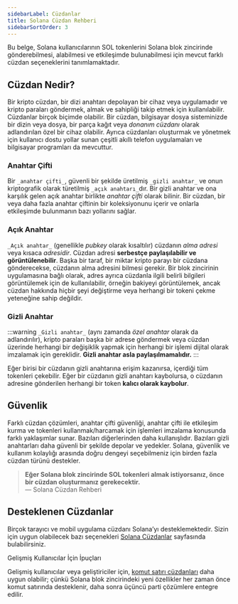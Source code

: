 ```yaml
---
sidebarLabel: Cüzdanlar
title: Solana Cüzdan Rehberi
sidebarSortOrder: 3
---
```


Bu belge, Solana kullanıcılarının SOL tokenlerini Solana blok zincirinde gönderebilmesi, alabilmesi ve etkileşimde bulunabilmesi için mevcut farklı cüzdan seçeneklerini tanımlamaktadır.

## Cüzdan Nedir?

Bir kripto cüzdan, bir dizi anahtarı depolayan bir cihaz veya uygulamadır ve kripto paraları göndermek, almak ve sahipliği takip etmek için kullanılabilir. Cüzdanlar birçok biçimde olabilir. Bir cüzdan, bilgisayar dosya sisteminizde bir dizin veya dosya, bir parça kağıt veya _donanım cüzdanı_ olarak adlandırılan özel bir cihaz olabilir. Ayrıca cüzdanları oluşturmak ve yönetmek için kullanıcı dostu yollar sunan çeşitli akıllı telefon uygulamaları ve bilgisayar programları da mevcuttur.

### Anahtar Çifti

Bir `_anahtar çifti_`, güvenli bir şekilde üretilmiş 
`_gizli anahtar_` ve onun kriptografik olarak türetilmiş 
`_açık anahtarı_`dır. Bir gizli anahtar ve ona karşılık gelen açık anahtar birlikte _anahtar çifti_ olarak bilinir. Bir cüzdan, bir veya daha fazla anahtar çiftinin bir koleksiyonunu içerir ve onlarla etkileşimde bulunmanın bazı yollarını sağlar.

### Açık Anahtar

`_Açık anahtar_` (genellikle _pubkey_ olarak kısaltılır) cüzdanın _alma adresi_ veya kısaca _adresidir_. Cüzdan adresi **serbestçe paylaşılabilir ve görüntülenebilir**. Başka bir taraf, bir miktar kripto parayı bir cüzdana gönderecekse, cüzdanın alma adresini bilmesi gerekir. Bir blok zincirinin uygulamasına bağlı olarak, adres ayrıca cüzdanla ilgili belirli bilgileri görüntülemek için de kullanılabilir, örneğin bakiyeyi görüntülemek, ancak cüzdan hakkında hiçbir şeyi değiştirme veya herhangi bir tokeni çekme yeteneğine sahip değildir.

### Gizli Anahtar

:::warning
`_Gizli anahtar_` (aynı zamanda _özel anahtar_ olarak da adlandırılır), kripto paraları başka bir adrese göndermek veya cüzdan üzerinde herhangi bir değişiklik yapmak için herhangi bir işlemi dijital olarak imzalamak için gereklidir. **Gizli anahtar asla paylaşılmamalıdır.**
:::

Eğer birisi bir cüzdanın gizli anahtarına erişim kazanırsa, içerdiği tüm tokenleri çekebilir. Eğer bir cüzdanın gizli anahtarı kaybolursa, o cüzdanın adresine gönderilen herhangi bir token **kalıcı olarak kaybolur**.

## Güvenlik

Farklı cüzdan çözümleri, anahtar çifti güvenliği, anahtar çifti ile etkileşim kurma ve tokenleri kullanmak/harcamak için işlemleri imzalama konusunda farklı yaklaşımlar sunar. Bazıları diğerlerinden daha kullanışlıdır. Bazıları gizli anahtarları daha güvenli bir şekilde depolar ve yedekler. Solana, güvenlik ve kullanım kolaylığı arasında doğru dengeyi seçebilmeniz için birden fazla cüzdan türünü destekler.

> **Eğer Solana blok zincirinde SOL tokenleri almak istiyorsanız, önce bir cüzdan oluşturmanız gerekecektir.**  
> — Solana Cüzdan Rehberi

## Desteklenen Cüzdanlar

Birçok tarayıcı ve mobil uygulama cüzdanı Solana’yı desteklemektedir. Sizin için uygun olabilecek bazı seçenekleri [Solana Cüzdanlar](https://solana.com/wallets) sayfasında bulabilirsiniz.


Gelişmiş Kullanıcılar İçin İpuçları

Gelişmiş kullanıcılar veya geliştiriciler için, 
[komut satırı cüzdanları](https://docs.solanalabs.com/cli/wallets) daha uygun olabilir; çünkü Solana blok zincirindeki yeni özellikler her zaman önce komut satırında desteklenir, daha sonra üçüncü parti çözümlere entegre edilir.


